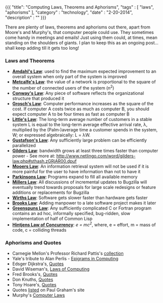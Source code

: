 {{{
    "title": "Computing Laws, Theorems and Aphorisms",
    "tags" : [ "laws", "aphorisms" ],
    "category" : "technology",
    "date" : "2-20-2014",
    "description" : ""
}}}

There are plenty of laws, theorems and aphorisms out there, apart from Moore's and Murphy's, that computer people could use. They sometimes come handy in meetings and emails! Just using them could, at times, mean standing on the shoulders of giants. I plan to keep this as an ongoing post... shall keep adding till it gets too long!

### Laws and Theorems

* **[Amdahl's Law](http://en.wikipedia.org/wiki/Amdahl's_law)**: used to find the maximum expected improvement to an overall system when only part of the system is improved
* **[Metcalfe's Law](http://en.wikipedia.org/wiki/Metcalfe's_law)**: the value of a network is proportional to the square of the number of connected users of the system (n<sup>2</sup>)
* **[Conway's Law](http://en.wikipedia.org/wiki/Conway's_law)**: Any piece of software reflects the organizational structure that produced it
* **[Grosch's Law](http://en.wikipedia.org/wiki/Grosch%27s_law)**: Computer performance increases as the square of the cost. If computer A costs twice as much as computer B, you should expect computer A to be four times as fast as computer B
* **[Little's Law](http://en.wikipedia.org/wiki/Little's_law)**: The long-term average number of customers in a stable system L is equal to the long-term average effective arrival rate, λ, multiplied by the (Palm‑)average time a customer spends in the system, W; or expressed algebraically: L = λW.
* **[Gustafson's Law](http://en.wikipedia.org/wiki/Gustafson%27s_law)**: Any sufficiently large problem can be efficiently parallelized
* **[Gilders Law](http://www.netlingo.com/word/gilders-law.php)**: bandwidth grows at least three times faster than computer power - See more at: http://www.netlingo.com/word/gilders-law.php#sthash.zGRjAR00.dpuf
* **[Mooers Law](http://en.wikipedia.org/wiki/Mooers%27_law)**: An information retrieval system will not be used if it is more painful for the user to have information than not to have it
* **[Parkinsons Law](http://en.wikipedia.org/wiki/Parkinson%27s_law)**: Programs expand to fill all available memory
* **[Millers Law](http://en.wikipedia.org/wiki/Miller%27s_law)**: All discussions of incremental updates to Bugzilla will eventually trend towards proposals for large scale redesigns or feature additions or replacements for Bugzilla
* **[Wirths Law](http://en.wikipedia.org/wiki/Wirth%27s_law)**: Software gets slower faster than hardware gets faster
* **[Brooks Law](http://en.wikipedia.org/wiki/Brooks%27_law)**: Adding manpower to a late software project makes it later
* **[Greenspuns Law](http://en.wikipedia.org/wiki/Greenspun%27s_tenth_rule)**: Any sufficiently complicated C or Fortran program contains an ad hoc, informally specified, bug-ridden, slow implementation of half of Common Lisp
* **[Hintjens Law of Concurrency](http://www.slideshare.net/pieterh/fosdem-2011-0mq)**: *e = mc<sup>2</sup>*, where, e = effort, m = mass of code, c = colliding threads

### Aphorisms and Quotes

* Carnegie Mellon's Professor Richard Pattis's [collection](https://www.cs.cmu.edu/~pattis/quotations.html)  
* Yale's tribute to Alan Perlis - [Epigrams in Computing](http://www.cs.yale.edu/quotes.html)
* Edsger Dijkstra's, [Quotes](http://www.cs.uofs.edu/~mccloske/dijkstra_quotes.html) 
* David Wiseman's, [Laws of Computing](http://www.csd.uwo.ca/~magi/personal/humour/Computer_Audience/The%20Laws%20of%20Computing.html)
* Fred Brooks's, [Quotes](http://courses.cs.vt.edu/~cs1104/HLL/Brooks.html)
* Don Knuths, [Quotes](http://en.wikiquote.org/wiki/Donald_Knuth)
* Tony Hoare's, [Quotes](https://www.goodreads.com/author/quotes/266154.C_A_R_Hoare)
* Quotes [listed](http://www.paulgraham.com/quo.html) on Paul Graham's site
* Murphy's [Computer Laws](http://www.murphys-laws.com/murphy/murphy-computer.html) 